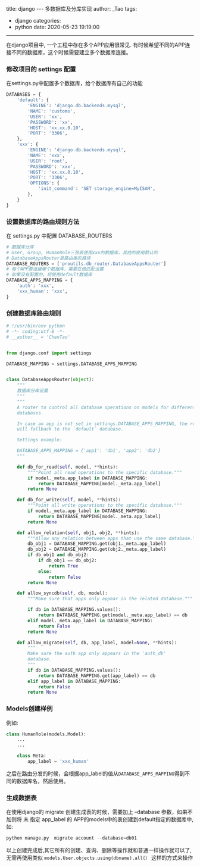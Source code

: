title: django --- 多数据库及分库实现
author: _Tao
tags:
  - django
categories:
  - python
date: 2020-05-23 19:19:00
---
在django项目中, 一个工程中存在多个APP应用很常见. 有时候希望不同的APP连接不同的数据库，这个时候需要建立多个数据库连接。

### 修改项目的 settings 配置

在settings.py中配置多个数据库，给个数据库有自己的功能
```python
DATABASES = {
    'default': {
        'ENGINE': 'django.db.backends.mysql',
        'NAME': 'customs',
        'USER': 'xx',
        'PASSWORD': 'xx',
        'HOST': 'xx.xx.0.10',
        'PORT': '3306',
    },
    'xxx': {
        'ENGINE': 'django.db.backends.mysql',
        'NAME': 'xxx',
        'USER': 'root',
        'PASSWORD': 'xxx',
        'HOST': 'xx.xx.0.10',
        'PORT': '3306',
        'OPTIONS': {
            'init_command': 'SET storage_engine=MyISAM',
        },
    }
}
```

<!-- more -->

### 设置数据库的路由规则方法

在 settings.py 中配置 DATABASE_ROUTERS
```python
# 数据库分库
# User, Group, HumanRole三张表使用xxx的数据库，其他的使用默认的
# DatabaseAppsRouter是路由类的路径
DATABASE_ROUTERS = ['proutils.db_router.DatabaseAppsRouter']
# 每个APP要连接哪个数据库，需要在做匹配设置
# 如果没有配置的，将使用default数据库
DATABASE_APPS_MAPPING = {
    'auth': 'xxx',
    'xxx_human': 'xxx',
}
```

### 创建数据库路由规则
```python
# !/usr/bin/env python
# -*- coding:utf-8 -*-
# __author__ = 'ChenTao'


from django.conf import settings

DATABASE_MAPPING = settings.DATABASE_APPS_MAPPING


class DatabaseAppsRouter(object):
    """
    数据库分库设置
    """
    """
    A router to control all database operations on models for different
    databases.

    In case an app is not set in settings.DATABASE_APPS_MAPPING, the router
    will fallback to the `default` database.

    Settings example:

    DATABASE_APPS_MAPPING = {'app1': 'db1', 'app2': 'db2'}
    """

    def db_for_read(self, model, **hints):
        """"Point all read operations to the specific database."""
        if model._meta.app_label in DATABASE_MAPPING:
            return DATABASE_MAPPING[model._meta.app_label]
        return None

    def db_for_write(self, model, **hints):
        """Point all write operations to the specific database."""
        if model._meta.app_label in DATABASE_MAPPING:
            return DATABASE_MAPPING[model._meta.app_label]
        return None

    def allow_relation(self, obj1, obj2, **hints):
        """Allow any relation between apps that use the same database."""
        db_obj1 = DATABASE_MAPPING.get(obj1._meta.app_label)
        db_obj2 = DATABASE_MAPPING.get(obj2._meta.app_label)
        if db_obj1 and db_obj2:
            if db_obj1 == db_obj2:
                return True
            else:
                return False
        return None

    def allow_syncdb(self, db, model):
        """Make sure that apps only appear in the related database."""

        if db in DATABASE_MAPPING.values():
            return DATABASE_MAPPING.get(model._meta.app_label) == db
        elif model._meta.app_label in DATABASE_MAPPING:
            return False
        return None

    def allow_migrate(self, db, app_label, model=None, **hints):
        """
        Make sure the auth app only appears in the 'auth_db'
        database.
        """
        if db in DATABASE_MAPPING.values():
            return DATABASE_MAPPING.get(app_label) == db
        elif app_label in DATABASE_MAPPING:
            return False
        return None

```

### Models创建样例
例如:
```python
class HumanRole(models.Model):
    ...
    ...

    class Meta:
        app_label = 'xxx_human'
```
之后在路由分发的时候，会根据app_label的值从`DATABASE_APPS_MAPPING`得到不同的数据库名，然后使用。


### 生成数据表
在使用django的 migrate 创建生成表的时候，需要加上 –database 参数，如果不加则将 未 指定 app_label 的 APP的models中的表创建到default指定的数据库中,如:

```python
python manage.py  migrate account --database=db01
```
以上创建完成后,其它所有的创建、查询、删除等操作就和普通一样操作就可以了,无需再使用类似
`models.User.objects.using(dbname).all(）`
这样的方式来操作